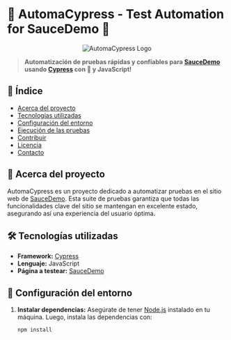 # 🚀 AutomaCypress - Test Automation for SauceDemo 🚀

<div align="center">
  <img src="https://your-image-hosting.com/path/to/logo.png" alt="AutomaCypress Logo">
</div>

> **Automatización de pruebas rápidas y confiables para [SauceDemo](https://www.saucedemo.com/) usando [Cypress](https://www.cypress.io/) con 💛 y JavaScript!**

## 📌 Índice

- [Acerca del proyecto](#acerca-del-proyecto)
- [Tecnologías utilizadas](#tecnologías-utilizadas)
- [Configuración del entorno](#configuración-del-entorno)
- [Ejecución de las pruebas](#ejecución-de-las-pruebas)
- [Contribuir](#contribuir)
- [Licencia](#licencia)
- [Contacto](#contacto)

## 🧐 Acerca del proyecto

AutomaCypress es un proyecto dedicado a automatizar pruebas en el sitio web de [SauceDemo](https://www.saucedemo.com/). Esta suite de pruebas garantiza que todas las funcionalidades clave del sitio se mantengan en excelente estado, asegurando así una experiencia del usuario óptima.

## 🛠️ Tecnologías utilizadas

- **Framework:** [Cypress](https://www.cypress.io/)
- **Lenguaje:** JavaScript
- **Página a testear:** [SauceDemo](https://www.saucedemo.com/)

## 🚀 Configuración del entorno

1. **Instalar dependencias:** Asegúrate de tener [Node.js](https://nodejs.org/) instalado en tu máquina. Luego, instala las dependencias con:

   ```bash
   npm install
